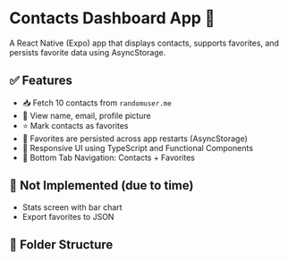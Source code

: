# Contacts Dashboard App 📱

A React Native (Expo) app that displays contacts, supports favorites, and persists favorite data using AsyncStorage.

## ✅ Features

- 📥 Fetch 10 contacts from `randomuser.me`
- 👤 View name, email, profile picture
- ⭐ Mark contacts as favorites
- 🧠 Favorites are persisted across app restarts (AsyncStorage)
- 📱 Responsive UI using TypeScript and Functional Components
- 🧭 Bottom Tab Navigation: Contacts + Favorites

## 🚧 Not Implemented (due to time)

- Stats screen with bar chart
- Export favorites to JSON

## 📁 Folder Structure

